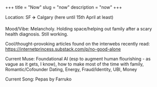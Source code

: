 +++
title = "Now"
slug = "now"
description = "now"
+++

Location: SF ✈️ Calgary (here until 15th April at least)

Mood/Vibe: Melancholy. Holding space/helping out family after a scary health diagnosis. Still working. 

Cool/thought-provoking articles found on the interwebs recently read: https://internetprincess.substack.com/p/no-good-alone

Current Muse: Foundational AI (esp to augment human flourishing - as vague as it gets, I know), how to make most of the time with family, Romantic/Cofounder Dating, Energy, Fraud/Identity, UBI, Money

Current Song: Pepas by Farruko